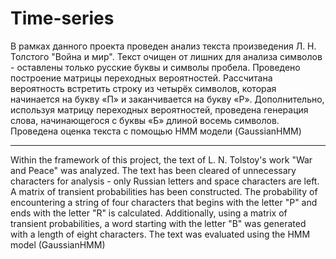 # Time-series

В рамках данного проекта проведен анализ текста произведения Л. Н. Толстого "Война и мир". Текст очищен от лишних для анализа символов - оставлены только русские буквы и символы пробела.
Проведено построение матрицы переходных вероятностей.
Рассчитана вероятность встретить строку из четырёх символов, которая начинается на букву «П» и заканчивается на букву «Р».
Дополнительно, используя матрицу переходных вероятностей, проведена генерация слова, начинающегося с буквы «Б» длиной восемь символов.
Проведена оценка текста с помощью HMM модели (GaussianHMM)

---

Within the framework of this project, the text of L. N. Tolstoy's work "War and Peace" was analyzed. The text has been cleared of unnecessary characters for analysis - only Russian letters and space characters are left.
A matrix of transient probabilities has been constructed.
The probability of encountering a string of four characters that begins with the letter "P" and ends with the letter "R" is calculated.
Additionally, using a matrix of transient probabilities, a word starting with the letter "B" was generated with a length of eight characters.
The text was evaluated using the HMM model (GaussianHMM)
